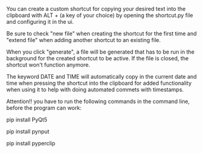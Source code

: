 You can create a custom shortcut for copying your desired text into the clipboard with ALT + (a key of your choice) by opening the shortcut.py file and configuring it in the ui.

Be sure to check "new file" when creating the shortcut for the first time and "extend file" when adding another shortcut to an existing file.

When you click "generate", a file will be generated that has to be run in the background for the created shortcut to be active. If the file is closed, the shortcut won't function anymore.

The keyword DATE and TIME will automatically copy in the current date and time when pressing the shortcut into the clipboard for added functionality when using it to help with doing automated commets with timestamps. 


Attention!!
you have to run the following commands in the command line, before the program can work:

pip install PyQt5

pip install pynput

pip install pyperclip